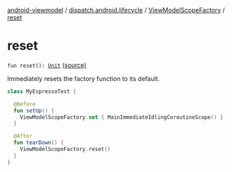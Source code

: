 [android-viewmodel](../../index.md) / [dispatch.android.lifecycle](../index.md) / [ViewModelScopeFactory](index.md) / [reset](./reset.md)

# reset

`fun reset(): `[`Unit`](https://kotlinlang.org/api/latest/jvm/stdlib/kotlin/-unit/index.html) [(source)](https://github.com/RBusarow/Dispatch/tree/master/android-viewmodel/src/main/java/dispatch/android/lifecycle/ViewModelScopeFactory.kt#L58)

Immediately resets the factory function to its default.

``` kotlin
class MyEspressoTest {

  @Before
  fun setUp() {
    ViewModelScopeFactory.set { MainImmediateIdlingCoroutineScope() }
  }

  @After
  fun tearDown() {
    ViewModelScopeFactory.reset()
  }
}
```

